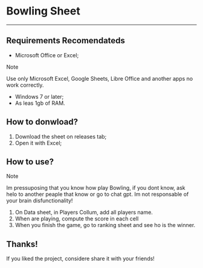 # Bowling Sheet
________________

## Requirements Recomendateds

* Microsoft Office or Excel;

>[!Note]
>
> Use only Microsoft Excel, Google Sheets, Libre Office and another apps no work correctly.

* Windows 7 or later;
* As leas 1gb of RAM.

## How to donwload?

1. Download the sheet on releases tab;
2. Open it with Excel;

## How to use?

>[!Note]
>
> Im pressuposing that you know how play Bowling, if you dont know, ask helo to another peaple that know or go to chat gpt. Im not responsable of your brain disfunctionality!

1. On Data sheet, in Players Collum, add all players name.
2. When are playing, compute the score in each cell
3. When you finish the game, go to ranking sheet and see ho is the winner.

## Thanks!

If you liked the project, considere share it with your friends!